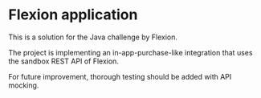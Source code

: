 # Flexion application

This is a solution for the Java challenge by Flexion.

The project is implementing an in-app-purchase-like integration that uses the sandbox REST API of Flexion.

For future improvement, thorough testing should be added with API mocking.
